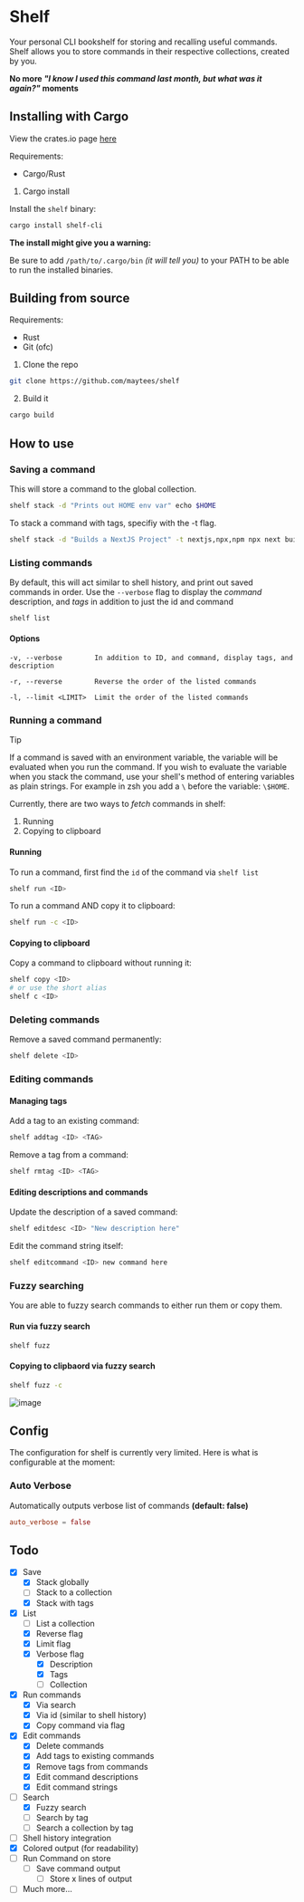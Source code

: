 # Shelf

Your personal CLI bookshelf for storing and recalling useful commands.
Shelf allows you to store commands in their respective collections, created by you.

**No more _"I know I used this command last month, but what was it again?"_ moments**

## Installing with Cargo

View the crates.io page [here](https://crates.io/crates/shelf-cli)

Requirements:

- Cargo/Rust

1. Cargo install

Install the `shelf` binary:

```bash
cargo install shelf-cli
```

**The install might give you a warning:**

Be sure to add `/path/to/.cargo/bin` _(it will tell you)_ to your PATH to be able to run the installed binaries.

## Building from source

Requirements:

- Rust
- Git (ofc)

1. Clone the repo

```bash
git clone https://github.com/maytees/shelf
```

2. Build it

```bash
cargo build
```

## How to use

### Saving a command

This will store a command to the global collection.

```bash
shelf stack -d "Prints out HOME env var" echo $HOME
```

To stack a command with tags, specifiy with the -t flag.

```bash
shelf stack -d "Builds a NextJS Project" -t nextjs,npx,npm npx next build
```

### Listing commands

By default, this will act similar to shell history, and print out saved commands in order.
Use the `--verbose` flag to display the _command_ description, and _tags_
in addition to just the id and command

```bash
shelf list
```

#### Options

```
-v, --verbose        In addition to ID, and command, display tags, and description

-r, --reverse        Reverse the order of the listed commands

-l, --limit <LIMIT>  Limit the order of the listed commands
```

### Running a command

> [!TIP]
> If a command is saved with an environment variable, the
> variable will be evaluated when you run the command. If you wish to
> evaluate the variable when you stack the command, use your shell's
> method of entering variables as plain strings. For example in zsh
> you add a `\` before the variable: `\$HOME`.

Currently, there are two ways to _fetch_ commands in shelf:

1. Running
2. Copying to clipboard

#### Running

To run a command, first find the `id` of the command via `shelf list`

```bash
shelf run <ID>
```

To run a command AND copy it to clipboard:

```bash
shelf run -c <ID>
```

#### Copying to clipboard

Copy a command to clipboard without running it:

```bash
shelf copy <ID>
# or use the short alias
shelf c <ID>
```

### Deleting commands

Remove a saved command permanently:

```bash
shelf delete <ID>
```

### Editing commands

#### Managing tags

Add a tag to an existing command:

```bash
shelf addtag <ID> <TAG>
```

Remove a tag from a command:

```bash
shelf rmtag <ID> <TAG>
```

#### Editing descriptions and commands

Update the description of a saved command:

```bash
shelf editdesc <ID> "New description here"
```

Edit the command string itself:

```bash
shelf editcommand <ID> new command here
```

### Fuzzy searching

You are able to fuzzy search commands to either run them or copy them.

#### Run via fuzzy search

```bash
shelf fuzz
```

#### Copying to clipbaord via fuzzy search

```bash
shelf fuzz -c
```

![image](https://github.com/user-attachments/assets/84e0ccb0-e6cf-455f-ad16-967d5607e7c6)

## Config

The configuration for shelf is currently very limited. Here is what is configurable at the moment:

### Auto Verbose

Automatically outputs verbose list of commands **(default: false)**

```toml
auto_verbose = false
```

## Todo

- [x] Save
  - [x] Stack globally
  - [ ] Stack to a collection
  - [x] Stack with tags
- [x] List
  - [ ] List a collection
  - [x] Reverse flag
  - [x] Limit flag
  - [x] Verbose flag
    - [x] Description
    - [x] Tags
    - [ ] Collection
- [x] Run commands
  - [x] Via search
  - [x] Via id (similar to shell history)
  - [x] Copy command via flag
- [x] Edit commands
  - [x] Delete commands
  - [x] Add tags to existing commands
  - [x] Remove tags from commands
  - [x] Edit command descriptions
  - [x] Edit command strings
- [ ] Search
  - [x] Fuzzy search
  - [ ] Search by tag
  - [ ] Search a collection by tag
- [ ] Shell history integration
  <!--- (note: in the short term, this can be achieved with something akin to `shelf stack -d "command" $(history $NUMBER_TO_STORE_IF_APPLICABLE | tail -n 1 | awk '{for (i=2; i<NF; i++) printf $i " "; print $NF}')`)-->
- [x] Colored output (for readability)
- [ ] Run Command on store
  - [ ] Save command output
    - [ ] Store x lines of output
- [ ] Much more...
